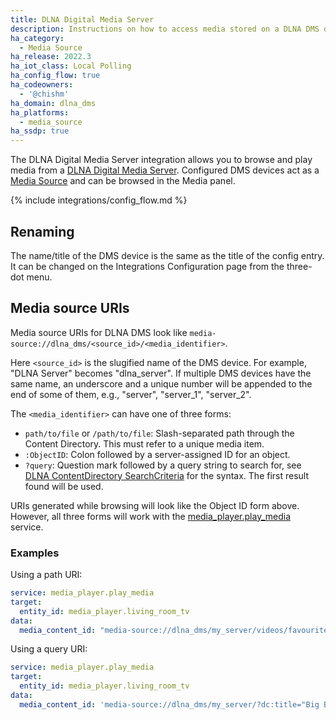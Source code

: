```yaml
---
title: DLNA Digital Media Server
description: Instructions on how to access media stored on a DLNA DMS device with Home Assistant.
ha_category:
  - Media Source
ha_release: 2022.3
ha_iot_class: Local Polling
ha_config_flow: true
ha_codeowners:
  - '@chishm'
ha_domain: dlna_dms
ha_platforms:
  - media_source
ha_ssdp: true
---
```


The DLNA Digital Media Server integration allows you to browse and play media from a [DLNA Digital Media Server](https://www.dlna.org/). Configured DMS devices act as a [Media Source](/integrations/media_source/) and can be browsed in the Media panel.

{% include integrations/config_flow.md %}

## Renaming

The name/title of the DMS device is the same as the title of the config entry. It can be changed on the Integrations Configuration page from the three-dot menu.

## Media source URIs

Media source URIs for DLNA DMS look like `media-source://dlna_dms/<source_id>/<media_identifier>`.

Here `<source_id>` is the slugified name of the DMS device. For example, "DLNA Server" becomes "dlna_server". If multiple DMS devices have the same name, an underscore and a unique number will be appended to the end of some of them, e.g., "server", "server_1", "server_2".

The `<media_identifier>` can have one of three forms:

- `path/to/file` or `/path/to/file`: Slash-separated path through the Content Directory. This must refer to a unique media item.
- `:ObjectID`: Colon followed by a server-assigned ID for an object.
- `?query`: Question mark followed by a query string to search for, see [DLNA ContentDirectory SearchCriteria](http://www.upnp.org/specs/av/UPnP-av-ContentDirectory-v1-Service.pdf) for the syntax. The first result found will be used.

URIs generated while browsing will look like the Object ID form above. However, all three forms will work with the [media_player.play_media](integrations/media_player/#service-media_playerplay_media) service.

### Examples

Using a path URI:

```yaml
service: media_player.play_media
target:
  entity_id: media_player.living_room_tv
data:
  media_content_id: "media-source://dlna_dms/my_server/videos/favourites/Epic Sax Guy 10 Hours.mp4"
```

Using a query URI:

```yaml
service: media_player.play_media
target:
  entity_id: media_player.living_room_tv
data:
  media_content_id: 'media-source://dlna_dms/my_server/?dc:title="Big Buck Bunny"'
```

